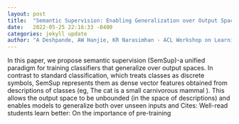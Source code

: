 ```yaml
---
layout: post
title:  "Semantic Supervision: Enabling Generalization over Output Spaces"
date:   2022-05-25 22:16:33 -0400
categories: jekyll update
author: "A Deshpande, AW Hanjie, KR Narasimhan - ACL Workshop on Learning with Natural , 2022"
---
```

In this paper, we propose semantic supervision (SemSup)-a unified paradigm for training classifiers that generalize over output spaces. In contrast to standard classification, which treats classes as discrete symbols, SemSup represents them as dense vector features obtained from descriptions of classes (eg,  The cat is a small carnivorous mammal ). This allows the output space to be unbounded (in the space of descriptions) and enables models to generalize both over unseen inputs and  Cites: Well-read students learn better: On the importance of pre-training 